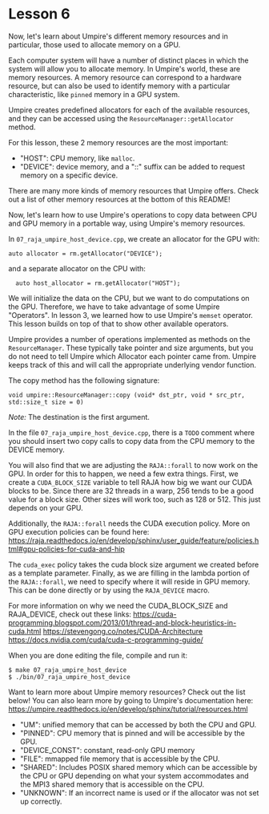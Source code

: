 # Lesson 6

Now, let's learn about Umpire's different memory resources and in
particular, those used to allocate memory on a GPU. 

Each computer system will have a number of distinct places in which the system
will allow you to allocate memory. In Umpire's world, these are memory
resources. A memory resource can correspond to a hardware resource, but can also
be used to identify memory with a particular characteristic, like `pinned`
memory in a GPU system.

Umpire creates predefined allocators for each of the available resources, and
they can be accessed using the `ResourceManager::getAllocator` method.

For this lesson, these 2 memory resources are the most important:

- "HOST": CPU memory, like `malloc`.
- "DEVICE": device memory, and a "::<N>" suffix can be added to request memory on a specific device.

There are many more kinds of memory resources that Umpire offers. Check out a list of other memory 
resources at the bottom of this README!

Now, let's learn how to use Umpire's operations to copy data
between CPU and GPU memory in a portable way, using Umpire's memory resources.

In `07_raja_umpire_host_device.cpp`, we create an allocator for the GPU with:
```  
auto allocator = rm.getAllocator("DEVICE");
```

and a separate allocator on the CPU with:

```
  auto host_allocator = rm.getAllocator("HOST");
```

We will initialize the data on the CPU, but we want to do computations on
the GPU. Therefore, we have to take advantage of some Umpire "Operators".
In lesson 3, we learned how to use Umpire's `memset` operator. This lesson
builds on top of that to show other available operators.

Umpire provides a number of operations implemented as methods on the
`ResourceManager`. These typically take pointer and size arguments, but you do
not need to tell Umpire which Allocator each pointer came from. Umpire keeps
track of this and will call the appropriate underlying vendor function.

The copy method has the following signature:

```
void umpire::ResourceManager::copy (void* dst_ptr, void * src_ptr, std::size_t size = 0)	
```

*Note:* The destination is the first argument.

In the file `07_raja_umpire_host_device.cpp`, there is a `TODO` comment where you should insert two copy
calls to copy data from the CPU memory to the DEVICE memory.

You will also find that we are adjusting the `RAJA::forall` to now work on the GPU.
In order for this to happen, we need a few extra things. First, we create a 
`CUDA_BLOCK_SIZE` variable to tell RAJA how big we want our CUDA blocks to be.
Since there are 32 threads in a warp, 256 tends to be a good value for a block size.
Other sizes will work too, such as 128 or 512. This just depends on your GPU.

Additionally, the `RAJA::forall` needs the CUDA execution policy. More on GPU
execution policies can be found here: https://raja.readthedocs.io/en/develop/sphinx/user_guide/feature/policies.html#gpu-policies-for-cuda-and-hip

The `cuda_exec` policy takes the cuda block size argument we created before
as a template parameter. Finally, as we are filling in the lambda portion of
the `RAJA::forall`, we need to specify where it will reside in GPU memory. 
This can be done directly or by using the `RAJA_DEVICE` macro. 

For more information on why we need the CUDA_BLOCK_SIZE and RAJA_DEVICE, check out these links:
https://cuda-programming.blogspot.com/2013/01/thread-and-block-heuristics-in-cuda.html
https://stevengong.co/notes/CUDA-Architecture
https://docs.nvidia.com/cuda/cuda-c-programming-guide/

When you are done editing the file, compile and run it:

```
$ make 07_raja_umpire_host_device
$ ./bin/07_raja_umpire_host_device
```

Want to learn more about Umpire memory resources? Check out the list below! You can also learn more by
going to Umpire's documentation here: https://umpire.readthedocs.io/en/develop/sphinx/tutorial/resources.html

- "UM": unified memory that can be accessed by both the CPU and GPU.
- "PINNED": CPU memory that is pinned and will be accessible by the GPU.
- "DEVICE_CONST": constant, read-only GPU memory
- "FILE": mmapped file memory that is accessible by the CPU.
- "SHARED": Includes POSIX shared memory which can be accessible by the CPU or GPU depending
on what your system accommodates and the MPI3 shared memory that is accessible on the CPU.
- "UNKNOWN": If an incorrect name is used or if the allocator was not set up correctly.
